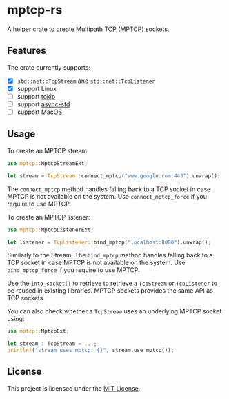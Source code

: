# mptcp-rs

A helper crate to create [Multipath TCP](https://www.mptcp.dev) (MPTCP) sockets.

## Features

The crate currently supports:

 - [x] `std::net::TcpStream` and `std::net::TcpListener`
 - [x] support Linux
 - [ ] support [tokio](https://tokio.rs)
 - [ ] support [async-std](https://async.rs)
 - [ ] support MacOS

## Usage

To create an MPTCP stream:

```rust
use mptcp::MptcpStreamExt;

let stream = TcpStream::connect_mptcp("www.google.com:443").unwrap();
```

The `connect_mptcp` method handles falling back to a TCP socket in case MPTCP
is not available on the system. Use `connect_mptcp_force` if you require to
use MPTCP.

To create an MPTCP listener:

```rust
use mptcp::MptcpListenerExt;

let listener = TcpListener::bind_mptcp("localhost:8080").unwrap();
```

Similarly to the Stream. The `bind_mptcp` method handles falling back to a
TCP socket in case MPTCP is not available on the system. Use `bind_mptcp_force`
if you require to use MPTCP.

Use the `into_socket()` to retrieve to retrieve a `TcpStream` or `TcpListener` to
be reused in existing libraries. MPTCP sockets provides the same API as TCP
sockets.

You can also check whether a `TcpStream` uses an underlying MPTCP socket using:

```rust
use mptcp::MptcpExt;

let stream : TcpStream = ...;
println!("stream uses mptcp: {}", stream.use_mptcp());
```

## License

This project is licensed under the [MIT License](LICENSE).